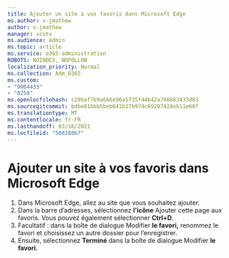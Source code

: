 ```yaml
---
title: Ajouter un site à vos favoris dans Microsoft Edge
ms.author: v-jmathew
author: v-jmathew
manager: scotv
ms.audience: Admin
ms.topic: article
ms.service: o365-administration
ROBOTS: NOINDEX, NOFOLLOW
localization_priority: Normal
ms.collection: Adm_O365
ms.custom:
- "9004433"
- "8258"
ms.openlocfilehash: c286af7b9a6b6e96a5735f44b42a786663433d03
ms.sourcegitcommit: bdbe81bbb5beb641b27b974c69207428eb11e60f
ms.translationtype: MT
ms.contentlocale: fr-FR
ms.lasthandoff: 03/16/2021
ms.locfileid: "50828867"
---
```

# <a name="add-a-site-to-your-favorites-in-microsoft-edge"></a>Ajouter un site à vos favoris dans Microsoft Edge

1. Dans Microsoft Edge, allez au site que vous souhaitez ajouter.
2. Dans la barre d’adresses, sélectionnez **l’icône** Ajouter cette page aux favoris. Vous pouvez également sélectionner **Ctrl+D**.
3. Facultatif : dans la boîte de dialogue Modifier **le favori,** renommez le favori et choisissez un autre dossier pour l’enregistrer.
4. Ensuite, sélectionnez **Terminé** dans la boîte de dialogue Modifier **le favori.**
